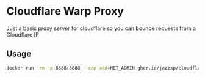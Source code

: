 # Cloudflare Warp Proxy

Just a basic proxy server for cloudflare so you can bounce requests from a Cloudflare IP

## Usage

```bash
docker run -rm -p 8888:8888 --cap-add=NET_ADMIN ghcr.io/jazzxp/cloudflare-warp-proxy:latest
```
